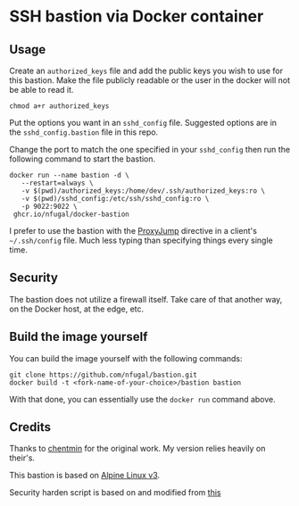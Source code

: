 # SSH bastion via Docker container

## Usage

Create an `authorized_keys` file and add the public keys you wish to use for this bastion. Make the file publicly readable or the user in the docker will not be able to read it.

	chmod a+r authorized_keys

Put the options you want in an `sshd_config` file. Suggested options are in the `sshd_config.bastion` file in this repo.

Change the port to match the one specified in your `sshd_config` then run the following command to start the bastion.

	docker run --name bastion -d \
	   --restart=always \
	   -v $(pwd)/authorized_keys:/home/dev/.ssh/authorized_keys:ro \
	   -v $(pwd)/sshd_config:/etc/ssh/sshd_config:ro \
	   -p 9022:9022 \
	 ghcr.io/nfugal/docker-bastion

I prefer to use the bastion with the [ProxyJump](https://www.redhat.com/sysadmin/ssh-proxy-bastion-proxyjump) directive in a client's `~/.ssh/config` file. Much less typing than specifying things every single time.

## Security

The bastion does not utilize a firewall itself. Take care of that another way, on the Docker host, at the edge, etc.


## Build the image yourself

You can build the image yourself with the following commands:

	git clone https://github.com/nfugal/bastion.git
	docker build -t <fork-name-of-your-choice>/bastion bastion

With that done, you can essentially use the `docker run` command above.

## Credits

Thanks to [chentmin](https://github.com/chentmin/bastion) for the original work. My version relies heavily on their's.

This bastion is based on [Alpine Linux v3](https://hub.docker.com/_/alpine/).

Security harden script is based on and modified from [this](https://github.com/gliderlabs/docker-alpine/issues/56#issuecomment-125777140)
